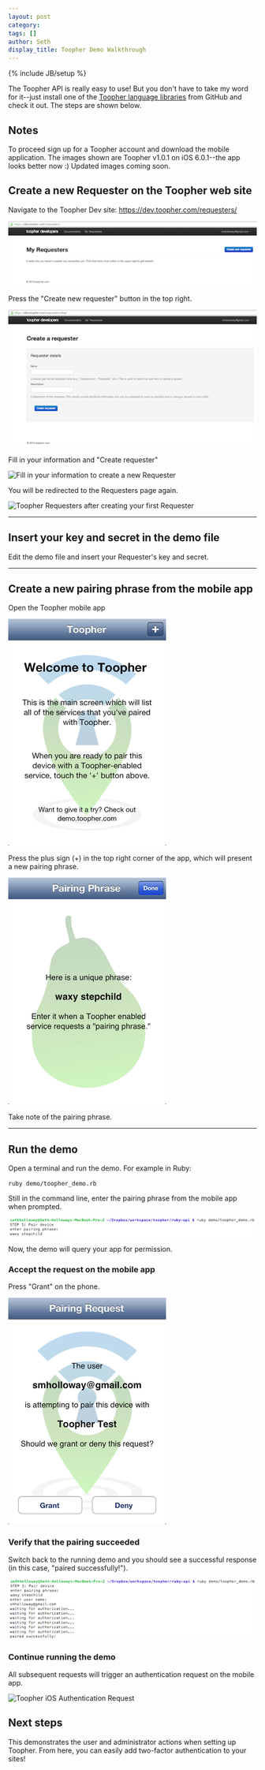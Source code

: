 ```yaml
---
layout: post
category: 
tags: []
author: Seth
display_title: Toopher Demo Walkthrough
---
```

{% include JB/setup %}

The Toopher API is really easy to use! But you don't have to take my
word for it--just install one of the [Toopher language libraries](https://github.com/toopher) from GitHub and
check it out. The steps are shown below.


## Notes
To proceed sign up for a Toopher account and download the mobile
application. The images shown are Toopher v1.0.1 on iOS 6.0.1--the app
looks better now :) Updated images coming soon.


## Create a new Requester on the Toopher web site

Navigate to the Toopher Dev site: https://dev.toopher.com/requesters/

![Toopher Requesters homescreen](/assets/images/ToopherRequestersBlank.png)

Press the "Create new requester" button in the top right.

![The new Requester page](/assets/images/ToopherCreateRequesterBlank.png)

Fill in your information and "Create requester"

![Fill in your information to create a new
Requester](/assets/images/ToopherCreateRequester.png)

You will be redirected to the Requesters page again. 

![Toopher Requesters after creating your first
Requester](/assets/images/ToopherRequesters.png)

---

## Insert your key and secret in the demo file

Edit the demo file and insert your Requester's key and secret.

---

## Create a new pairing phrase from the mobile app

Open the Toopher mobile app

![Toopher iOS Homescreen](/assets/images/Toopher_iOS_Homescreen.png)

Press the plus sign (+) in the top right corner of the app, which will
present a new pairing phrase.

![Toopher iOS Pairing Phrase](/assets/images/Toopher_iOS_Pairing_Phrase.png)

Take note of the pairing phrase.

---

## Run the demo

Open a terminal and run the demo. For example in Ruby:

```
ruby demo/toopher_demo.rb
```

Still in the command line, enter the pairing phrase from the mobile app
when prompted.

![Toopher demo in Ruby](/assets/images/ToopherRubyAPIPairingPhrase.png)

Now, the demo will query your app for permission.


### Accept the request on the mobile app

Press "Grant" on the phone. 

![Toopher iOS Pairing Request](/assets/images/Toopher_iOS_Pairing_Request.png)


### Verify that the pairing succeeded

Switch back to the running demo and you should see a successful response
(in this case, "paired successfully!").

![Toopher demo in Ruby](/assets/images/ToopherRubyAPIDemoPairingSuccess.png)


### Continue running the demo

All subsequent requests will trigger an authentication request on the
mobile app. 

![Toopher iOS Authentication
Request](/assets/images/Toopher_iOS_Authentication_Request.png)


## Next steps

This demonstrates the user and administrator actions when setting up
Toopher. From here, you can easily add two-factor authentication to your
sites!

